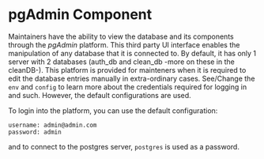 # pgAdmin Component

Maintainers have the ability to view the database and its components through the *pgAdmin* platform. This third party UI interface enables the manipulation of any database that it is connected to. By default, it has only 1 server with 2 databases (auth_db and clean_db -more on these in the cleanDB-). This platform is provided for mainteners when it is required to edit the database entries manually in extra-ordinary cases. See/Change the `env` and `config` to learn more about the credentials required for logging in and such. However, the default configurations are used. 

To login into the platform, you can use the default configuration:
```
username: admin@admin.com
password: admin
```
and to connect to the postgres server, `postgres` is used as a password.
